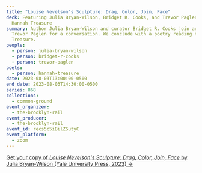 ```yaml
---
title: "Louise Nevelson's Sculpture: Drag, Color, Join, Face"
deck: Featuring Julia Bryan-Wilson, Bridget R. Cooks, and Trevor Paglen, with
  Hannah Treasure
summary: Author Julia Bryan-Wilson and curator Bridget R. Cooks join artist
  Trevor Paglen for a conversation. We conclude with a poetry reading by Hannah
  Treasure.
people:
  - person: julia-bryan-wilson
  - person: bridget-r-cooks
  - person: trevor-paglen
poets:
  - person: hannah-treasure
date: 2023-08-03T13:00:00-0500
end_date: 2023-08-03T14:30:00-0500
series: 868
collections:
  - common-ground
event_organizer:
  - the-brooklyn-rail
event_producer:
  - the-brooklyn-rail
event_id: recs5c5iBilZSutyC
event_platform:
  - zoom
---
```

[G﻿et your copy of *Louise Nevelson's Sculpture: Drag, Color, Join, Face* by Julia Bryan-Wilson (Yale University Press, 2023) →](https://yalebooks.yale.edu/book/9780300236705/louise-nevelsons-sculpture/)